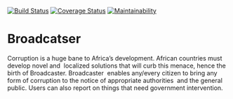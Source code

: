 [![Build Status](https://travis-ci.org/bihire/Broadcatser.svg?branch=develop)](https://travis-ci.org/bihire/Broadcatser)   [![Coverage Status](https://coveralls.io/repos/github/bihire/Broadcatser/badge.svg?branch=develop)](https://coveralls.io/github/bihire/Broadcatser?branch=develop)  [![Maintainability](https://api.codeclimate.com/v1/badges/ee5e9ba168c869950df1/maintainability)](https://codeclimate.com/github/bihire/Broadcatser/maintainability)


# Broadcatser
Corruption is a huge bane to Africa’s development. African countries must develop novel and  localized solutions that will curb this menace, hence the birth of Broadcaster. Broadcaster  enables any/every citizen to bring any form of corruption to the notice of appropriate authorities  and the general public. Users can also report on things that need government intervention.

